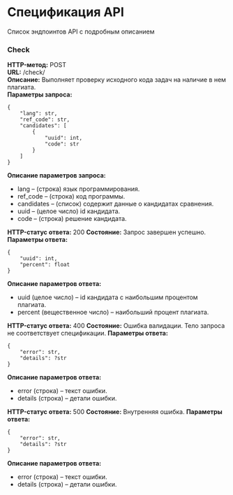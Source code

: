 # Спецификация API

Список эндпоинтов API с подробным описанием

### Check
**HTTP-метод:** POST   
**URL:** /check/  
**Описание:** Выполняет проверку исходного кода задач на наличие в нем плагиата.  
**Параметры запроса:** 
```
{
    "lang": str,
    "ref_code": str,
    "candidates": [
        {
            "uuid": int,
            "code": str
        }
    ]
}
```

**Описание параметров запроса:**  
- lang – (строка) язык программирования.
- ref_code – (строка) код программы.
- candidates – (список) содержит данные о кандидатах сравнения.
- uuid – (целое число) id кандидата.
- code – (строка) решение кандидата.

**HTTP-статус ответа:** 200
**Состояние:** Запрос завершен успешно.
**Параметры ответа:**
```
{
    "uuid": int,
    "percent": float
}
```

**Описание параметров ответа:**  
- uuid (целое число) – id кандидата с наибольшим процентом плагиата.
- percent (вещественное число) – наибольший процент плагиата.

**HTTP-статус ответа:** 400
**Состояние:** Ошибка валидации. Тело запроса не соответствует спецификации.
**Параметры ответа:**
```
{
    "error": str,
    "details": ?str
}
```

**Описание параметров ответа:**  
- error (строка) – текст ошибки.
- details (строка) – детали ошибки.

**HTTP-статус ответа:** 500
**Состояние:** Внутренняя ошибка.
**Параметры ответа:**
```
{
    "error": str,
    "details": ?str
}
```

**Описание параметров ответа:**  
- error (строка) – текст ошибки.
- details (строка) – детали ошибки.
